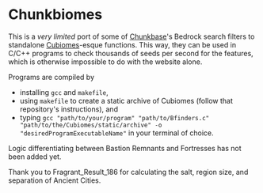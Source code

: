 # Chunkbiomes

This is a *very limited* port of some of [Chunkbase](https://www.chunkbase.com/apps/seed-map)'s Bedrock search filters to standalone [Cubiomes](https://www.github.com/Cubitect/cubiomes)-esque functions. This way, they can be used in C/C++ programs to check thousands of seeds per second for the features, which is otherwise impossible to do with the website alone.

Programs are compiled by
- installing `gcc` and `makefile`,
- using `makefile` to create a static archive of Cubiomes (follow that repository's instructions), and
- typing `gcc "path/to/your/program" "path/to/Bfinders.c" "path/to/the/Cubiomes/static/archive" -o "desiredProgramExecutableName"` in your terminal of choice.

Logic differentiating between Bastion Remnants and Fortresses has not been added yet.

Thank you to Fragrant_Result_186 for calculating the salt, region size, and separation of Ancient Cities.